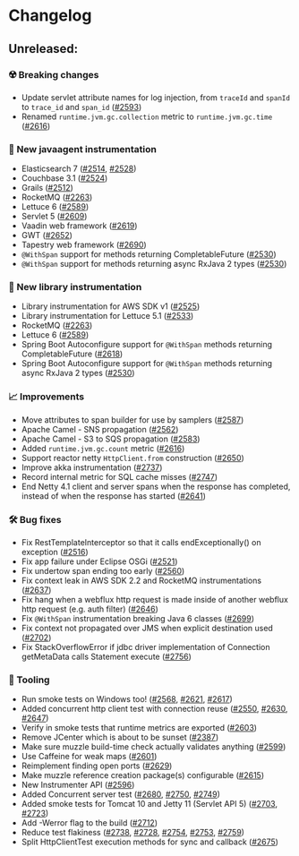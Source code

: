# Changelog

## Unreleased:

### ☢️ Breaking changes

- Update servlet attribute names for log injection, from `traceId` and `spanId` to `trace_id` and
  `span_id`
  ([#2593](https://github.com/open-telemetry/opentelemetry-java-instrumentation/pull/2593))
- Renamed `runtime.jvm.gc.collection` metric to `runtime.jvm.gc.time`
  ([#2616](https://github.com/open-telemetry/opentelemetry-java-instrumentation/pull/2616))

### 🌟 New javaagent instrumentation

- Elasticsearch 7
  ([#2514](https://github.com/open-telemetry/opentelemetry-java-instrumentation/pull/2514),
   [#2528](https://github.com/open-telemetry/opentelemetry-java-instrumentation/pull/2528))
- Couchbase 3.1
  ([#2524](https://github.com/open-telemetry/opentelemetry-java-instrumentation/pull/2524))
- Grails
  ([#2512](https://github.com/open-telemetry/opentelemetry-java-instrumentation/pull/2512))
- RocketMQ
  ([#2263](https://github.com/open-telemetry/opentelemetry-java-instrumentation/pull/2263))
- Lettuce 6
  ([#2589](https://github.com/open-telemetry/opentelemetry-java-instrumentation/pull/2589))
- Servlet 5
  ([#2609](https://github.com/open-telemetry/opentelemetry-java-instrumentation/pull/2609))
- Vaadin web framework
  ([#2619](https://github.com/open-telemetry/opentelemetry-java-instrumentation/pull/2619))
- GWT
  ([#2652](https://github.com/open-telemetry/opentelemetry-java-instrumentation/pull/2652))
- Tapestry web framework
  ([#2690](https://github.com/open-telemetry/opentelemetry-java-instrumentation/pull/2690))
- `@WithSpan` support for methods returning CompletableFuture
  ([#2530](https://github.com/open-telemetry/opentelemetry-java-instrumentation/pull/2530))
- `@WithSpan` support for methods returning async RxJava 2 types
  ([#2530](https://github.com/open-telemetry/opentelemetry-java-instrumentation/pull/2530))

### 🌟 New library instrumentation

- Library instrumentation for AWS SDK v1
  ([#2525](https://github.com/open-telemetry/opentelemetry-java-instrumentation/pull/2525))
- Library instrumentation for Lettuce 5.1
  ([#2533](https://github.com/open-telemetry/opentelemetry-java-instrumentation/pull/2533))
- RocketMQ
  ([#2263](https://github.com/open-telemetry/opentelemetry-java-instrumentation/pull/2263))
- Lettuce 6
  ([#2589](https://github.com/open-telemetry/opentelemetry-java-instrumentation/pull/2589))
- Spring Boot Autoconfigure support for `@WithSpan` methods returning CompletableFuture
  ([#2618](https://github.com/open-telemetry/opentelemetry-java-instrumentation/pull/2618))
- Spring Boot Autoconfigure support for `@WithSpan` methods returning async RxJava 2 types
  ([#2530](https://github.com/open-telemetry/opentelemetry-java-instrumentation/pull/2530))

### 📈 Improvements

- Move attributes to span builder for use by samplers
  ([#2587](https://github.com/open-telemetry/opentelemetry-java-instrumentation/pull/2587))
- Apache Camel - SNS propagation
  ([#2562](https://github.com/open-telemetry/opentelemetry-java-instrumentation/pull/2562))
- Apache Camel - S3 to SQS propagation
  ([#2583](https://github.com/open-telemetry/opentelemetry-java-instrumentation/pull/2583))
- Added `runtime.jvm.gc.count` metric
  ([#2616](https://github.com/open-telemetry/opentelemetry-java-instrumentation/pull/2616))
- Support reactor netty `HttpClient.from` construction
  ([#2650](https://github.com/open-telemetry/opentelemetry-java-instrumentation/pull/2650))
- Improve akka instrumentation
  ([#2737](https://github.com/open-telemetry/opentelemetry-java-instrumentation/pull/2737))
- Record internal metric for SQL cache misses
  ([#2747](https://github.com/open-telemetry/opentelemetry-java-instrumentation/pull/2747))
- End Netty 4.1 client and server spans when the response has completed, instead of when the
  response has started
  ([#2641](https://github.com/open-telemetry/opentelemetry-java-instrumentation/pull/2641))

### 🛠️ Bug fixes

- Fix RestTemplateInterceptor so that it calls endExceptionally() on exception
  ([#2516](https://github.com/open-telemetry/opentelemetry-java-instrumentation/pull/2516))
- Fix app failure under Eclipse OSGi
  ([#2521](https://github.com/open-telemetry/opentelemetry-java-instrumentation/pull/2521))
- Fix undertow span ending too early
  ([#2560](https://github.com/open-telemetry/opentelemetry-java-instrumentation/pull/2560))
- Fix context leak in AWS SDK 2.2 and RocketMQ instrumentations
  ([#2637](https://github.com/open-telemetry/opentelemetry-java-instrumentation/pull/2637))
- Fix hang when a webflux http request is made inside of another webflux http request
  (e.g. auth filter)
  ([#2646](https://github.com/open-telemetry/opentelemetry-java-instrumentation/pull/2646))
- Fix `@WithSpan` instrumentation breaking Java 6 classes
  ([#2699](https://github.com/open-telemetry/opentelemetry-java-instrumentation/pull/2699))
- Fix context not propagated over JMS when explicit destination used
  ([#2702](https://github.com/open-telemetry/opentelemetry-java-instrumentation/pull/2702))
- Fix StackOverflowError if jdbc driver implementation of Connection getMetaData calls
  Statement execute
  ([#2756](https://github.com/open-telemetry/opentelemetry-java-instrumentation/pull/2756))

### 🧰 Tooling

- Run smoke tests on Windows too!
  ([#2568](https://github.com/open-telemetry/opentelemetry-java-instrumentation/pull/2568),
   [#2621](https://github.com/open-telemetry/opentelemetry-java-instrumentation/pull/2621),
   [#2617](https://github.com/open-telemetry/opentelemetry-java-instrumentation/pull/2617))
- Added concurrent http client test with connection reuse
  ([#2550](https://github.com/open-telemetry/opentelemetry-java-instrumentation/pull/2550),
   [#2630](https://github.com/open-telemetry/opentelemetry-java-instrumentation/pull/2630),
   [#2647](https://github.com/open-telemetry/opentelemetry-java-instrumentation/pull/2647))
- Verify in smoke tests that runtime metrics are exported
  ([#2603](https://github.com/open-telemetry/opentelemetry-java-instrumentation/pull/2603))
- Remove JCenter which is about to be sunset
  ([#2387](https://github.com/open-telemetry/opentelemetry-java-instrumentation/pull/2387))
- Make sure muzzle build-time check actually validates anything
  ([#2599](https://github.com/open-telemetry/opentelemetry-java-instrumentation/pull/2599))
- Use Caffeine for weak maps
  ([#2601](https://github.com/open-telemetry/opentelemetry-java-instrumentation/pull/2601))
- Reimplement finding open ports
  ([#2629](https://github.com/open-telemetry/opentelemetry-java-instrumentation/pull/2629))
- Make muzzle reference creation package(s) configurable
  ([#2615](https://github.com/open-telemetry/opentelemetry-java-instrumentation/pull/2615))
- New Instrumenter API
  ([#2596](https://github.com/open-telemetry/opentelemetry-java-instrumentation/pull/2596))
- Added Concurrent server test
  ([#2680](https://github.com/open-telemetry/opentelemetry-java-instrumentation/pull/2680),
   [#2750](https://github.com/open-telemetry/opentelemetry-java-instrumentation/pull/2750),
   [#2749](https://github.com/open-telemetry/opentelemetry-java-instrumentation/pull/2749))
- Added smoke tests for Tomcat 10 and Jetty 11 (Servlet API 5)
  ([#2703](https://github.com/open-telemetry/opentelemetry-java-instrumentation/pull/2703),
   [#2723](https://github.com/open-telemetry/opentelemetry-java-instrumentation/pull/2723))
- Add -Werror flag to the build
  ([#2712](https://github.com/open-telemetry/opentelemetry-java-instrumentation/pull/2712))
- Reduce test flakiness
  ([#2738](https://github.com/open-telemetry/opentelemetry-java-instrumentation/pull/2738),
   [#2728](https://github.com/open-telemetry/opentelemetry-java-instrumentation/pull/2728),
   [#2754](https://github.com/open-telemetry/opentelemetry-java-instrumentation/pull/2754),
   [#2753](https://github.com/open-telemetry/opentelemetry-java-instrumentation/pull/2753),
   [#2759](https://github.com/open-telemetry/opentelemetry-java-instrumentation/pull/2759))
- Split HttpClientTest execution methods for sync and callback
  ([#2675](https://github.com/open-telemetry/opentelemetry-java-instrumentation/pull/2675))
